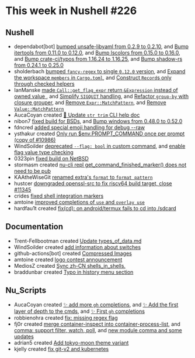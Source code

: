 # This week in Nushell #226


## Nushell

- dependabot[bot] [bumped unsafe-libyaml from 0.2.9 to 0.2.10](https://github.com/nushell/nushell/pull/11391), and [Bump itertools from 0.11.0 to 0.12.0](https://github.com/nushell/nushell/pull/11360), and [Bump lscolors from 0.15.0 to 0.16.0](https://github.com/nushell/nushell/pull/11359), and [Bump crate-ci/typos from 1.16.24 to 1.16.25](https://github.com/nushell/nushell/pull/11358), and [Bump shadow-rs from 0.24.1 to 0.25.0](https://github.com/nushell/nushell/pull/11282)
- sholderbach [bumped `fancy-regex` to single `0.12.0` version](https://github.com/nushell/nushell/pull/11389), and [Expand the workspace `members` in `Cargo.toml`](https://github.com/nushell/nushell/pull/11387), and [Construct `Record`s only through checked helpers](https://github.com/nushell/nushell/pull/11386)
- IanManske [made `Call::get_flag_expr` return `&Expression` instead of owned value ](https://github.com/nushell/nushell/pull/11388), and [Simplify `SIGQUIT` handling](https://github.com/nushell/nushell/pull/11381), and [Refactor `group-by` with closure grouper](https://github.com/nushell/nushell/pull/11370), and [Remove `Expr::MatchPattern`](https://github.com/nushell/nushell/pull/11367), and [Remove `Value::MatchPattern`](https://github.com/nushell/nushell/pull/11356)
- AucaCoyan created [:memo: Update `str trim` CLI help doc](https://github.com/nushell/nushell/pull/11383)
- nibon7 [fixed build for BSDs](https://github.com/nushell/nushell/pull/11372), and [Bump windows from 0.48.0 to 0.52.0 ](https://github.com/nushell/nushell/pull/11325)
- fdncred [added special emoji handling for debug --raw](https://github.com/nushell/nushell/pull/11368)
- ysthakur created [Only run $env.PROMPT_COMMAND once per prompt (copy of #10986)](https://github.com/nushell/nushell/pull/11366)
- WindSoilder [deprecated `--flag: bool` in custom command](https://github.com/nushell/nushell/pull/11365), and [enable flag value type checking](https://github.com/nushell/nushell/pull/11311)
- 0323pin [fixed build on NetBSD](https://github.com/nushell/nushell/pull/11364)
- stormasm created [nu-cli repl get_command_finished_marker() does not need to be pub](https://github.com/nushell/nushell/pull/11362)
- KAAtheWiseGit [renamed extra's `format` to `format pattern`](https://github.com/nushell/nushell/pull/11355)
- hustcer [downgraded openssl-src to fix riscv64 build target, close #11345](https://github.com/nushell/nushell/pull/11353)
- crides [fixed shell integration markers](https://github.com/nushell/nushell/pull/11352)
- amtoine [improved completions of `use` and `overlay use`](https://github.com/nushell/nushell/pull/11330)
- hardfau1t created [fix(cd): on android/termux fails to cd into /sdcard](https://github.com/nushell/nushell/pull/10329)

## Documentation

- Trent-Fellbootman created [Update types_of_data.md](https://github.com/nushell/nushell.github.io/pull/1184)
- WindSoilder created [add information about switches](https://github.com/nushell/nushell.github.io/pull/1182)
- github-actions[bot] created [Compressed Images](https://github.com/nushell/nushell.github.io/pull/1181)
- amtoine created [logo contest announcement](https://github.com/nushell/nushell.github.io/pull/1180)
- MediosZ created [Sync zh-CN shells_in_shells.](https://github.com/nushell/nushell.github.io/pull/1178)
- braddunbar created [Typo in history menu section](https://github.com/nushell/nushell.github.io/pull/1177)

## Nu_Scripts

- AucaCoyan created [:sparkles: add more `gh` completions](https://github.com/nushell/nu_scripts/pull/713), and [:sparkles: Add the first layer of depth to the cmds](https://github.com/nushell/nu_scripts/pull/708), and [:sparkles: First `gh` completions](https://github.com/nushell/nu_scripts/pull/706)
- robbienohra created [fix: missing regex flag](https://github.com/nushell/nu_scripts/pull/712)
- fj0r created [merge container-inspect into container-process-list](https://github.com/nushell/nu_scripts/pull/711), and [comma: support filter, watch, poll](https://github.com/nushell/nu_scripts/pull/707), and [new module comma and some updates](https://github.com/nushell/nu_scripts/pull/704)
- adrian5 created [Add tokyo-moon theme variant](https://github.com/nushell/nu_scripts/pull/710)
- kjelly created [fix git-v2 and kubernetes](https://github.com/nushell/nu_scripts/pull/703)
